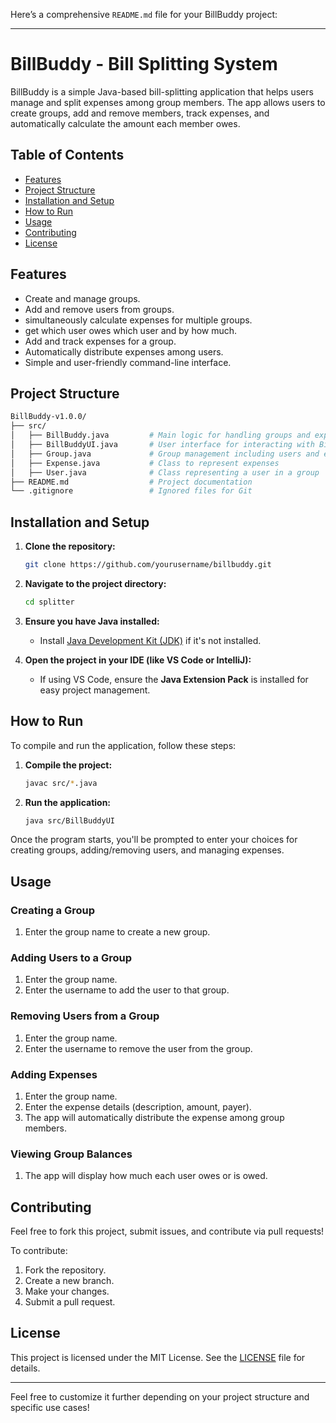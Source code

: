 Here’s a comprehensive `README.md` file for your BillBuddy project:

---

# BillBuddy - Bill Splitting System

BillBuddy is a simple Java-based bill-splitting application that helps users manage and split expenses among group members. The app allows users to create groups, add and remove members, track expenses, and automatically calculate the amount each member owes.

## Table of Contents
- [Features](#features)
- [Project Structure](#project-structure)
- [Installation and Setup](#installation-and-setup)
- [How to Run](#how-to-run)
- [Usage](#usage)
- [Contributing](#contributing)
- [License](#license)

## Features
- Create and manage groups.
- Add and remove users from groups.
- simultaneously calculate expenses for multiple groups.
- get which user owes which user and by how much.
- Add and track expenses for a group.
- Automatically distribute expenses among users.
- Simple and user-friendly command-line interface.

## Project Structure

```bash
BillBuddy-v1.0.0/
├── src/
│   ├── BillBuddy.java         # Main logic for handling groups and expenses
│   ├── BillBuddyUI.java       # User interface for interacting with BillBuddy
│   ├── Group.java             # Group management including users and expenses
│   ├── Expense.java           # Class to represent expenses
│   ├── User.java              # Class representing a user in a group
├── README.md                  # Project documentation
└── .gitignore                 # Ignored files for Git
```

## Installation and Setup

1. **Clone the repository:**
   ```bash
   git clone https://github.com/yourusername/billbuddy.git
   ```
2. **Navigate to the project directory:**
   ```bash
   cd splitter
   ```

3. **Ensure you have Java installed:**
   - Install [Java Development Kit (JDK)](https://www.oracle.com/java/technologies/javase-jdk11-downloads.html) if it's not installed.

4. **Open the project in your IDE (like VS Code or IntelliJ):**
   - If using VS Code, ensure the **Java Extension Pack** is installed for easy project management.

## How to Run

To compile and run the application, follow these steps:

1. **Compile the project:**
   ```bash
   javac src/*.java
   ```

2. **Run the application:**
   ```bash
   java src/BillBuddyUI
   ```

Once the program starts, you'll be prompted to enter your choices for creating groups, adding/removing users, and managing expenses.

## Usage

### Creating a Group
1. Enter the group name to create a new group.
   
### Adding Users to a Group
1. Enter the group name.
2. Enter the username to add the user to that group.

### Removing Users from a Group
1. Enter the group name.
2. Enter the username to remove the user from the group.

### Adding Expenses
1. Enter the group name.
2. Enter the expense details (description, amount, payer).
3. The app will automatically distribute the expense among group members.

### Viewing Group Balances
1. The app will display how much each user owes or is owed.

## Contributing

Feel free to fork this project, submit issues, and contribute via pull requests!

To contribute:
1. Fork the repository.
2. Create a new branch.
3. Make your changes.
4. Submit a pull request.

## License

This project is licensed under the MIT License. See the [LICENSE](LICENSE) file for details.

---

Feel free to customize it further depending on your project structure and specific use cases!
